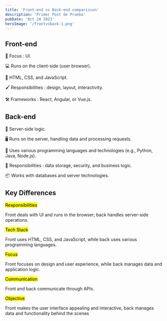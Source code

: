 ```yaml
---
title: 'Front-end vs Back-end comparisson'
description: 'Primer Post de Prueba'
pubDate: 'Oct 24 2023'
heroImage: '/frontvsback-1.png'
---
```

## Front-end

🌟 Focus : UI.

💻 Runs on the client-side (user browser).

🎨 HTML, CSS, and JavaScript.

🖌️ Responsibilities : design, layout, interactivity.

🛠️ Frameworks : React, Angular, or Vue.js.

## Back-end

🏢 Server-side logic.

🖥️ Runs on the server, handling data and processing requests.

💾 Uses various programming languages and technologies (e.g., Python, Java, Node.js).

🔐 Responsibilities : data storage, security, and business logic.

📦 Works with databases and server technologies.

## Key Differences

<mark>Responsibilities</mark>

Front deals with UI and runs in the browser; back handles server-side operations.

<mark>Tech Stack</mark>

Front uses HTML, CSS, and JavaScript, while back uses various programming languages.

<mark>Focus</mark>

Front focuses on design and user experience, while back manages data and application logic.

<mark>Communication</mark>

Front and back communicate through APIs.

<mark>Objective</mark>

Front makes the user interface appealing and interactive, back manages data and functionality behind the scenes